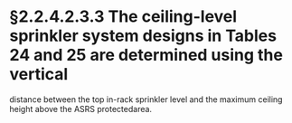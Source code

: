 # §2.2.4.2.3.3 The ceiling-level sprinkler system designs in Tables 24 and 25 are determined using the vertical



distance between the top in-rack sprinkler level and the maximum ceiling height above the ASRS protectedarea.